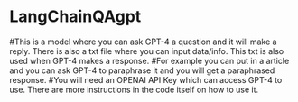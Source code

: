 # LangChainQAgpt
#This is a model where you can ask GPT-4 a question and it will make a reply. There is also a txt file where you can input data/info. This txt is also used when GPT-4 makes a response. 
#For example you can put in a article and you can ask GPT-4 to paraphrase it and you will get a paraphrased response.
#You will need an OPENAI API Key which can access GPT-4 to use. There are more instructions in the code itself on how to use it. 

